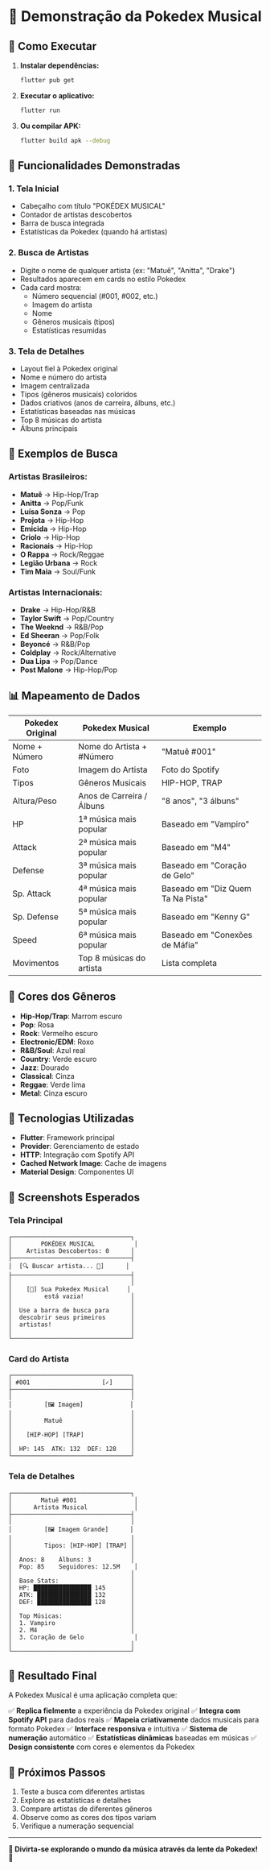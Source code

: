 # 🎵 Demonstração da Pokedex Musical

## 🚀 Como Executar

1. **Instalar dependências:**
   ```bash
   flutter pub get
   ```

2. **Executar o aplicativo:**
   ```bash
   flutter run
   ```

3. **Ou compilar APK:**
   ```bash
   flutter build apk --debug
   ```

## 🎯 Funcionalidades Demonstradas

### 1. **Tela Inicial**
- Cabeçalho com título "POKÉDEX MUSICAL"
- Contador de artistas descobertos
- Barra de busca integrada
- Estatísticas da Pokedex (quando há artistas)

### 2. **Busca de Artistas**
- Digite o nome de qualquer artista (ex: "Matuê", "Anitta", "Drake")
- Resultados aparecem em cards no estilo Pokedex
- Cada card mostra:
  - Número sequencial (#001, #002, etc.)
  - Imagem do artista
  - Nome
  - Gêneros musicais (tipos)
  - Estatísticas resumidas

### 3. **Tela de Detalhes**
- Layout fiel à Pokedex original
- Nome e número do artista
- Imagem centralizada
- Tipos (gêneros musicais) coloridos
- Dados criativos (anos de carreira, álbuns, etc.)
- Estatísticas baseadas nas músicas
- Top 8 músicas do artista
- Álbuns principais

## 🎵 Exemplos de Busca

### Artistas Brasileiros:
- **Matuê** → Hip-Hop/Trap
- **Anitta** → Pop/Funk
- **Luísa Sonza** → Pop
- **Projota** → Hip-Hop
- **Emicida** → Hip-Hop
- **Criolo** → Hip-Hop
- **Racionais** → Hip-Hop
- **O Rappa** → Rock/Reggae
- **Legião Urbana** → Rock
- **Tim Maia** → Soul/Funk

### Artistas Internacionais:
- **Drake** → Hip-Hop/R&B
- **Taylor Swift** → Pop/Country
- **The Weeknd** → R&B/Pop
- **Ed Sheeran** → Pop/Folk
- **Beyoncé** → R&B/Pop
- **Coldplay** → Rock/Alternative
- **Dua Lipa** → Pop/Dance
- **Post Malone** → Hip-Hop/Pop

## 📊 Mapeamento de Dados

| Pokedex Original | Pokedex Musical | Exemplo |
|------------------|-----------------|---------|
| Nome + Número | Nome do Artista + #Número | "Matuê #001" |
| Foto | Imagem do Artista | Foto do Spotify |
| Tipos | Gêneros Musicais | HIP-HOP, TRAP |
| Altura/Peso | Anos de Carreira / Álbuns | "8 anos", "3 álbuns" |
| HP | 1ª música mais popular | Baseado em "Vampiro" |
| Attack | 2ª música mais popular | Baseado em "M4" |
| Defense | 3ª música mais popular | Baseado em "Coração de Gelo" |
| Sp. Attack | 4ª música mais popular | Baseado em "Diz Quem Ta Na Pista" |
| Sp. Defense | 5ª música mais popular | Baseado em "Kenny G" |
| Speed | 6ª música mais popular | Baseado em "Conexões de Máfia" |
| Movimentos | Top 8 músicas do artista | Lista completa |

## 🎨 Cores dos Gêneros

- **Hip-Hop/Trap**: Marrom escuro
- **Pop**: Rosa
- **Rock**: Vermelho escuro
- **Electronic/EDM**: Roxo
- **R&B/Soul**: Azul real
- **Country**: Verde escuro
- **Jazz**: Dourado
- **Classical**: Cinza
- **Reggae**: Verde lima
- **Metal**: Cinza escuro

## 🔧 Tecnologias Utilizadas

- **Flutter**: Framework principal
- **Provider**: Gerenciamento de estado
- **HTTP**: Integração com Spotify API
- **Cached Network Image**: Cache de imagens
- **Material Design**: Componentes UI

## 📱 Screenshots Esperados

### Tela Principal
```
┌─────────────────────────────────┐
│        POKÉDEX MUSICAL           │
│    Artistas Descobertos: 0      │
├─────────────────────────────────┤
│  [🔍 Buscar artista... 🎵]      │
├─────────────────────────────────┤
│                                 │
│    [🎵] Sua Pokedex Musical     │
│         está vazia!             │
│                                 │
│  Use a barra de busca para      │
│  descobrir seus primeiros       │
│  artistas!                      │
│                                 │
└─────────────────────────────────┘
```

### Card do Artista
```
┌─────────────────────────────────┐
│ #001                    [✓]     │
├─────────────────────────────────┤
│                                 │
│         [🖼️ Imagem]             │
│                                 │
│         Matuê                   │
│                                 │
│    [HIP-HOP] [TRAP]             │
│                                 │
│  HP: 145  ATK: 132  DEF: 128    │
└─────────────────────────────────┘
```

### Tela de Detalhes
```
┌─────────────────────────────────┐
│        Matuê #001                │
│      Artista Musical             │
├─────────────────────────────────┤
│                                 │
│         [🖼️ Imagem Grande]      │
│                                 │
│         Tipos: [HIP-HOP] [TRAP] │
│                                 │
│  Anos: 8    Álbuns: 3           │
│  Pop: 85    Seguidores: 12.5M    │
│                                 │
│  Base Stats:                    │
│  HP: ████████████████ 145       │
│  ATK: ███████████████ 132       │
│  DEF: ███████████████ 128       │
│                                 │
│  Top Músicas:                   │
│  1. Vampiro                     │
│  2. M4                          │
│  3. Coração de Gelo              │
│                                 │
└─────────────────────────────────┘
```

## 🎉 Resultado Final

A Pokedex Musical é uma aplicação completa que:

✅ **Replica fielmente** a experiência da Pokedex original
✅ **Integra com Spotify API** para dados reais
✅ **Mapeia criativamente** dados musicais para formato Pokedex
✅ **Interface responsiva** e intuitiva
✅ **Sistema de numeração** automático
✅ **Estatísticas dinâmicas** baseadas em músicas
✅ **Design consistente** com cores e elementos da Pokedex

## 🚀 Próximos Passos

1. Teste a busca com diferentes artistas
2. Explore as estatísticas e detalhes
3. Compare artistas de diferentes gêneros
4. Observe como as cores dos tipos variam
5. Verifique a numeração sequencial

---

**🎵 Divirta-se explorando o mundo da música através da lente da Pokedex! 🎵**
